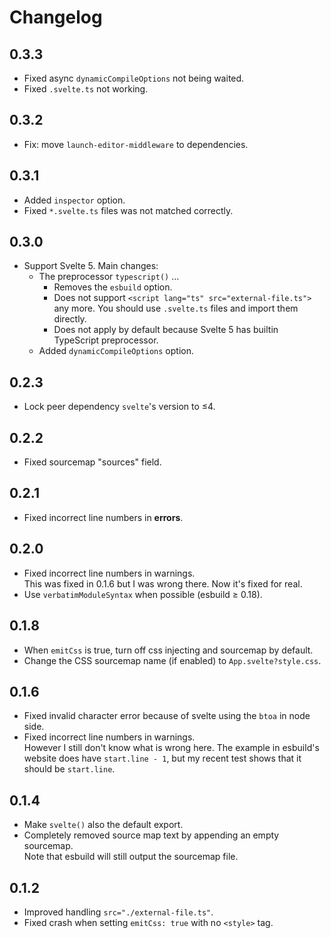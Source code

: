 # Changelog

## 0.3.3

- Fixed async `dynamicCompileOptions` not being waited.
- Fixed `.svelte.ts` not working.

## 0.3.2

- Fix: move `launch-editor-middleware` to dependencies.

## 0.3.1

- Added `inspector` option.
- Fixed `*.svelte.ts` files was not matched correctly.

## 0.3.0

- Support Svelte 5. Main changes:
  - The preprocessor `typescript()` &hellip;
    - Removes the `esbuild` option.
    - Does not support `<script lang="ts" src="external-file.ts">` any more.
      You should use `.svelte.ts` files and import them directly.
    - Does not apply by default because Svelte 5 has builtin TypeScript preprocessor.
  - Added `dynamicCompileOptions` option.

## 0.2.3

- Lock peer dependency `svelte`'s version to &le;4.

## 0.2.2

- Fixed sourcemap "sources" field.

## 0.2.1

- Fixed incorrect line numbers in **errors**.

## 0.2.0

- Fixed incorrect line numbers in warnings.\
  This was fixed in 0.1.6 but I was wrong there. Now it's fixed for real.
- Use `verbatimModuleSyntax` when possible (esbuild &geq; 0.18).

## 0.1.8

- When `emitCss` is true, turn off css injecting and sourcemap by default.
- Change the CSS sourcemap name (if enabled) to `App.svelte?style.css`.

## 0.1.6

- Fixed invalid character error because of svelte using the `btoa` in node side.
- Fixed incorrect line numbers in warnings.\
  However I still don't know what is wrong here.
  The example in esbuild's website does have `start.line - 1`, but my recent test
  shows that it should be `start.line`.

## 0.1.4

- Make `svelte()` also the default export.
- Completely removed source map text by appending an empty sourcemap.\
  Note that esbuild will still output the sourcemap file.

## 0.1.2

- Improved handling `src="./external-file.ts"`.
- Fixed crash when setting `emitCss: true` with no `<style>` tag.
